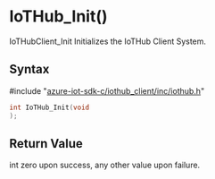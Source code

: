 # IoTHub_Init()

IoTHubClient_Init Initializes the IoTHub Client System.

## Syntax

\#include "[azure-iot-sdk-c/iothub_client/inc/iothub.h](../iot-c-ref-iothub-h.md)"  
```C
int IoTHub_Init(void
);
```

## Return Value
int zero upon success, any other value upon failure.

